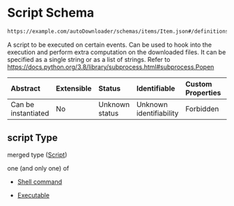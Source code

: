 # Script Schema

```txt
https://example.com/autoDownloader/schemas/items/Item.json#/definitions/script
```

A script to be executed on certain events. Can be used to hook into the execution and perform extra computation on the downloaded files. It can be specified as a single string or as a list of strings. Refer to <https://docs.python.org/3.8/library/subprocess.html#subprocess.Popen>

| Abstract            | Extensible | Status         | Identifiable            | Custom Properties | Additional Properties | Access Restrictions | Defined In                                                  |
| :------------------ | :--------- | :------------- | :---------------------- | :---------------- | :-------------------- | :------------------ | :---------------------------------------------------------- |
| Can be instantiated | No         | Unknown status | Unknown identifiability | Forbidden         | Allowed               | none                | [Item.json*](../out/items/Item.json "open original schema") |

## script Type

merged type ([Script](item-definitions-script.md))

one (and only one) of

*   [Shell command](item-definitions-script-oneof-shell-command.md "check type definition")

*   [Executable](item-definitions-script-oneof-executable.md "check type definition")
